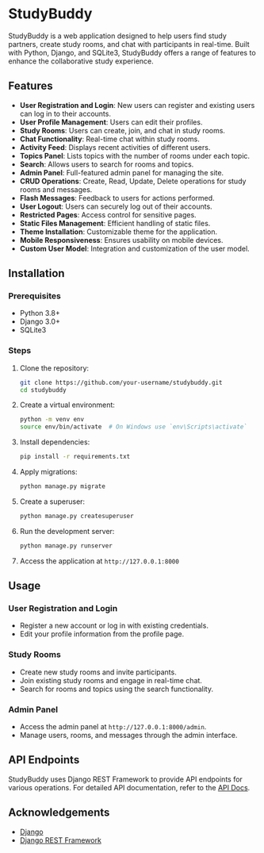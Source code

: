 # StudyBuddy

StudyBuddy is a web application designed to help users find study partners, create study rooms, and chat with participants in real-time. Built with Python, Django, and SQLite3, StudyBuddy offers a range of features to enhance the collaborative study experience.

## Features

- **User Registration and Login**: New users can register and existing users can log in to their accounts.
- **User Profile Management**: Users can edit their profiles.
- **Study Rooms**: Users can create, join, and chat in study rooms.
- **Chat Functionality**: Real-time chat within study rooms.
- **Activity Feed**: Displays recent activities of different users.
- **Topics Panel**: Lists topics with the number of rooms under each topic.
- **Search**: Allows users to search for rooms and topics.
- **Admin Panel**: Full-featured admin panel for managing the site.
- **CRUD Operations**: Create, Read, Update, Delete operations for study rooms and messages.
- **Flash Messages**: Feedback to users for actions performed.
- **User Logout**: Users can securely log out of their accounts.
- **Restricted Pages**: Access control for sensitive pages.
- **Static Files Management**: Efficient handling of static files.
- **Theme Installation**: Customizable theme for the application.
- **Mobile Responsiveness**: Ensures usability on mobile devices.
- **Custom User Model**: Integration and customization of the user model.

## Installation

### Prerequisites

- Python 3.8+
- Django 3.0+
- SQLite3

### Steps

1. Clone the repository:

    ```sh
    git clone https://github.com/your-username/studybuddy.git
    cd studybuddy
    ```

2. Create a virtual environment:

    ```sh
    python -m venv env
    source env/bin/activate  # On Windows use `env\Scripts\activate`
    ```

3. Install dependencies:

    ```sh
    pip install -r requirements.txt
    ```

4. Apply migrations:

    ```sh
    python manage.py migrate
    ```

5. Create a superuser:

    ```sh
    python manage.py createsuperuser
    ```

6. Run the development server:

    ```sh
    python manage.py runserver
    ```

7. Access the application at `http://127.0.0.1:8000`

## Usage

### User Registration and Login

- Register a new account or log in with existing credentials.
- Edit your profile information from the profile page.

### Study Rooms

- Create new study rooms and invite participants.
- Join existing study rooms and engage in real-time chat.
- Search for rooms and topics using the search functionality.

### Admin Panel

- Access the admin panel at `http://127.0.0.1:8000/admin`.
- Manage users, rooms, and messages through the admin interface.

## API Endpoints

StudyBuddy uses Django REST Framework to provide API endpoints for various operations. For detailed API documentation, refer to the [API Docs](http://127.0.0.1:8000/api/docs).

## Acknowledgements

- [Django](https://www.djangoproject.com/)
- [Django REST Framework](https://www.django-rest-framework.org/)



